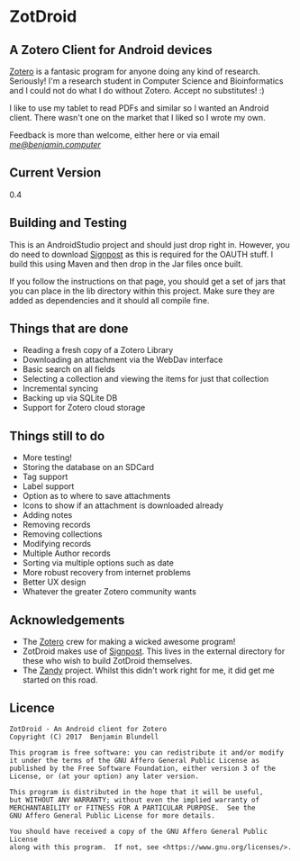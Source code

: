 ZotDroid
========

A Zotero Client for Android devices
-----------------------------------

[Zotero](http://www.zotero.org) is a fantasic program for anyone doing any kind of research. Seriously! I'm a research student in Computer Science and Bioinformatics and I could not do what I do without Zotero. Accept no substitutes! :)

I like to use my tablet to read PDFs and similar so I wanted an Android client. There wasn't one on the market that I liked so I wrote my own.

Feedback is more than welcome, either here or via email *me@benjamin.computer*

Current Version
---------------

0.4

Building and Testing
--------------------

This is an AndroidStudio project and should just drop right in. However, you do need to download [Signpost](https://github.com/mttkay/signpost) as this is required for the OAUTH stuff. I build this using Maven and then drop in the Jar files once built.

If you follow the instructions on that page, you should get a set of jars that you can place in the lib directory within this project. Make sure they are added as dependencies and it should all compile fine.


Things that are done
--------------------

* Reading a fresh copy of a Zotero Library
* Downloading an attachment via the WebDav interface
* Basic search on all fields
* Selecting a collection and viewing the items for just that collection
* Incremental syncing
* Backing up via SQLite DB
* Support for Zotero cloud storage

Things still to do
------------------
* More testing!
* Storing the database on an SDCard
* Tag support
* Label support
* Option as to where to save attachments
* Icons to show if an attachment is downloaded already
* Adding notes
* Removing records
* Removing collections
* Modifying records
* Multiple Author records
* Sorting via multiple options such as date
* More robust recovery from internet problems
* Better UX design
* Whatever the greater Zotero community wants

Acknowledgements
----------------

* The [Zotero](https://www.zotero.org) crew for making a wicked awesome program!
* ZotDroid makes use of [Signpost](https://github.com/mttkay/signpost). This lives in the external directory for these who wish to build ZotDroid themselves.
* The [Zandy](https://github.com/avram/zandy) project. Whilst this didn't work right for me, it did get me started on this road.

Licence
-------

    ZotDroid - An Android client for Zotero
    Copyright (C) 2017  Benjamin Blundell

    This program is free software: you can redistribute it and/or modify
    it under the terms of the GNU Affero General Public License as
    published by the Free Software Foundation, either version 3 of the
    License, or (at your option) any later version.

    This program is distributed in the hope that it will be useful,
    but WITHOUT ANY WARRANTY; without even the implied warranty of
    MERCHANTABILITY or FITNESS FOR A PARTICULAR PURPOSE.  See the
    GNU Affero General Public License for more details.

    You should have received a copy of the GNU Affero General Public License
    along with this program.  If not, see <https://www.gnu.org/licenses/>.


